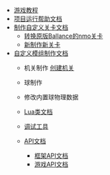 * [游戏教程](/Help/readme.md)
* [项目运行帮助文档](/Help/project-help.md)
* [制作自定义关卡文档](/LevelMaking/readme.md)
  * [转换原版Ballance的nmo关卡](/LevelMaking/convert-level.md)
  * [新制作新关卡](/LevelMaking/make-level.md)
* [自定义模组制作文档](/SystemModding/readme.md)
  * 机关制作
    [创建机关](/LuaApi/lua-api/class/GamePlayManager)

  * 球制作

  * 修改内置球物理数据

  * [Lua类文档](/SystemModding/lua-class.md)
  * [调试工具](/Help/debug-tools.md)
  * [API文档](/LuaApi/readme.md)
    * [框架API文档](/LuaApi/cs-api/readme.md)
    * [游戏API文档](/LuaApi/game-api/readme.md)


